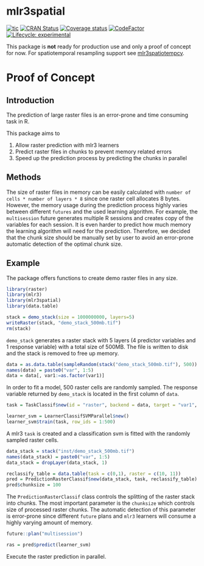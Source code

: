 # mlr3spatial

<!-- badges: start -->
[![tic](https://github.com/mlr-org/mlr3spatial/workflows/tic/badge.svg?branch=main)](https://github.com/mlr-org/mlr3spatial/actions)
[![CRAN Status](https://www.r-pkg.org/badges/version-ago/mlr3spatial)](https://cran.r-project.org/package=mlr3spatial)
[![Coverage status](https://codecov.io/gh/mlr-org/mlr3spatial/branch/main/graph/badge.svg)](https://codecov.io/github/mlr-org/mlr3spatial?branch=main)
[![CodeFactor](https://www.codefactor.io/repository/github/mlr-org/mlr3spatial/badge)](https://www.codefactor.io/repository/github/mlr-org/mlr3spatial)
[![Lifecycle: experimental](https://img.shields.io/badge/lifecycle-experimental-orange.svg)](https://lifecycle.r-lib.org/articles/stages.html#experimental)
<!-- badges: end -->

This package is **not** ready for production use and only a proof of concept for now.
For spatiotemporal resampling support see [mlr3spatiotempcv](https://github.com/mlr-org/mlr3spatiotempcv).

# Proof of Concept
## Introduction

The prediction of large raster files is an error-prone and time consuming task in R.

This package aims to

1. Allow raster prediction with mlr3 learners
1. Predict raster files in chunks to prevent memory related errors
1. Speed up the prediction process by predicting the chunks in parallel

## Methods

The size of raster files in memory can be easily calculated with `number of cells * number of layers * 8` since one raster cell allocates 8 bytes.
However, the memory usage during the prediction process highly varies between different `futures` and the used learning algorithm.
For example, the `multisession` future generates multiple R sessions and creates copy of the variables for each session.
It is even harder to predict how much memory the learning algorithm will need for the prediction.
Therefore, we decided that the chunk size should be manually set by user to avoid an error-prone automatic detection of the optimal chunk size.

## Example

The package offers functions to create demo raster files in any size.

``` r
library(raster)
library(mlr3)
library(mlr3spatial)
library(data.table)

stack = demo_stack(size = 1000000000, layers=5)
writeRaster(stack, "demo_stack_500mb.tif")
rm(stack)
```

`demo_stack` generates a raster stack with 5 layers (4 predictor variables and 1 response variable) with a total size of 500MB.
The file is written to disk and the stack is removed to free up memory.

```r
data = as.data.table(sampleRandom(stack("demo_stack_500mb.tif"), 500))
names(data) = paste0("var", 1:5)
data = data[, var1:=as.factor(var1)]
```

In order to fit a model, 500 raster cells are randomly sampled.
The response variable returned by `demo_stack` is located in the first column of `data`.

```r
task = TaskClassif$new(id = "raster", backend = data, target = "var1", positive = "1")

learner_svm = LearnerClassifSVMParallel$new()
learner_svm$train(task, row_ids = 1:500)
```

A mlr3 `task` is created and a classification svm is fitted with the randomly sampled raster cells.

``` r
data_stack = stack("inst/demo_stack_500mb.tif")
names(data_stack) = paste0("var", 1:5)
data_stack = dropLayer(data_stack, 1)

reclassify_table = data.table(task = c(0,1), raster = c(10, 11))
pred = PredictionRasterClassif$new(data_stack, task, reclassify_table)
pred$chunksize = 100
```

The `PredictionRasterClassif` class controls the splitting of the raster stack into chunks.
The most important parameter is the `chunksize` which controls size of processed raster chunks.
The automatic detection of this parameter is error-prone since different `future` plans and `mlr3` learners will consume a highly varying amount of memory.

``` r
future::plan("multisession")

ras = pred$predict(learner_svm)
```

Execute the raster prediction in parallel.
